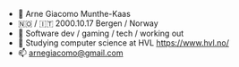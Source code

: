 - 👋 Arne Giacomo Munthe-Kaas
- 🇳🇴 / 🇮🇹 2000.10.17 Bergen / Norway
- 👀 Software dev / gaming / tech / working out
- 🌱 Studying computer science at HVL https://www.hvl.no/
- 📫 arnegiacomo@gmail.com

